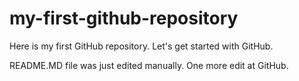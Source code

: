# my-first-github-repository
Here is my first GitHub repository. Let's get started with GitHub.

README.MD file was just edited manually. One more edit at GitHub.
